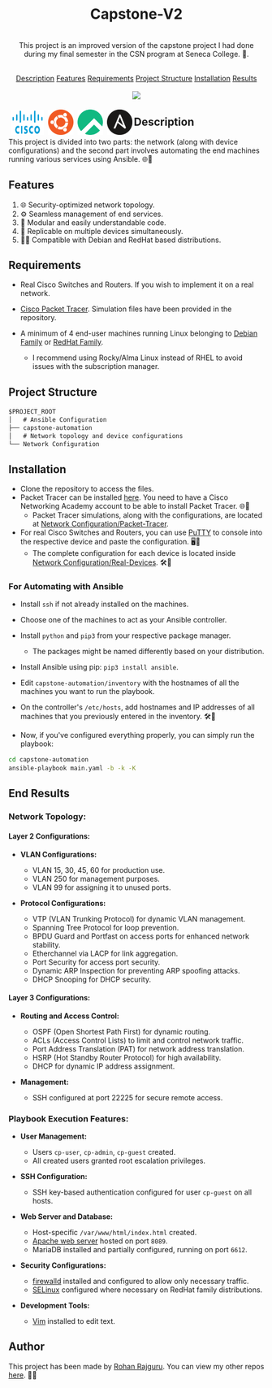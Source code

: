 
<div align="center">

# Capstone-V2


<br>
This project is an improved version of the capstone project I had done during my final semester in the CSN program at Seneca College. 🚀.
<br><br>

[Description](#description) [Features](#features) [Requirements](#requirements) [Project Structure](#project-structure) [Installation](#installation) [Results](#end-results)
<br>
<br>
<img src="img/output-monokai-2.5.gif">
<div>
<img src="img/cisco-logo-transparent.png" width="65" height="50" alt="cisco-logo" style="float: left; padding: 3px 3px 0px 5px;" />
<img src="img/ubuntu-logo.png" width="50" height="50" alt="ubuntu-logo"  style="float: left; padding: 3px 3px 0px 5px;" />
<img src="img/rocky-logo.png" width="50" height="50" alt="rocky-logo"  style="float: left; padding: 3px 3px 0px 5px;"/>
<img src="img/ansible-logo.png" width="50" height="50" alt="ansible-logo"  style="float: left; padding: 3px 3px 0px 5px;"/>

</div>


</div>


## Description

This project is divided into two parts: the network (along with device configurations) and the second part involves automating the end machines running various services using Ansible. 🌐🤖



## Features

1. 🌐 Security-optimized network topology.
2. ⚙️ Seamless management of end services.
3. 🧩 Modular and easily understandable code.
4. 🔄 Replicable on multiple devices simultaneously.
5. 🐧🎩 Compatible with Debian and RedHat based distributions.


## Requirements

- Real Cisco Switches and Routers. If you wish to implement it on a real network.

- [Cisco Packet Tracer](https://www.netacad.com/courses/packet-tracer). Simulation files have been provided in the repository.

- A minimum of 4 end-user machines running Linux belonging to [Debian Family](https://en.wikipedia.org/wiki/Category:Debian-based_distributions) or [RedHat Family](https://en.wikipedia.org/wiki/Red_Hat_Enterprise_Linux_derivatives).
    - I recommend using Rocky/Alma Linux instead of RHEL to avoid issues with the subscription manager.


## Project Structure
```
$PROJECT_ROOT
│   # Ansible Configuration
├── capstone-automation
│   # Network topology and device configurations
└── Network Configuration

```

## Installation
- Clone the repository to access the files.
- Packet Tracer can be installed [here](https://www.netacad.com/courses/packet-tracer). You need to have a Cisco Networking Academy account to be able to install Packet Tracer. 🌐🔧
    - Packet Tracer simulations, along with the configurations, are located at [Network Configuration/Packet-Tracer](https://github.com/srjoeraj/Capstone-V2/tree/main/Network%20Configuration/Packet-Tracer).
- For real Cisco Switches and Routers, you can use [PuTTY](https://putty.org/) to console into the respective device and paste the configuration. 🖥️🔗
  - The complete configuration for each device is located inside [Network Configuration/Real-Devices](https://github.com/srjoeraj/Capstone-V2/tree/main/Network%20Configuration/Real-Devices). 🛠️📄

### For Automating with Ansible

- Install `ssh` if not already installed on the machines.
- Choose one of the machines to act as your Ansible controller.
- Install `python` and `pip3` from your respective package manager.
  - The packages might be named differently based on your distribution.
- Install Ansible using pip: `pip3 install ansible`.
- Edit `capstone-automation/inventory` with the hostnames of all the machines you want to run the playbook.
- On the controller's `/etc/hosts`, add hostnames and IP addresses of all machines that you previously entered in the inventory. 🛠️🔧

- Now, if you've configured everything properly, you can simply run the playbook:
```bash
cd capstone-automation
ansible-playbook main.yaml -b -k -K
```

## End Results
### Network Topology:

#### Layer 2 Configurations:
- **VLAN Configurations:**
  - VLAN 15, 30, 45, 60 for production use.
  - VLAN 250 for management purposes.
  - VLAN 99 for assigning it to unused ports.

- **Protocol Configurations:**
  - VTP (VLAN Trunking Protocol) for dynamic VLAN management.
  - Spanning Tree Protocol for loop prevention.
  - BPDU Guard and Portfast on access ports for enhanced network stability.
  - Etherchannel via LACP for link aggregation.
  - Port Security for access port security.
  - Dynamic ARP Inspection for preventing ARP spoofing attacks.
  - DHCP Snooping for DHCP security.

#### Layer 3 Configurations:
- **Routing and Access Control:**
  - OSPF (Open Shortest Path First) for dynamic routing.
  - ACLs (Access Control Lists) to limit and control network traffic.
  - Port Address Translation (PAT) for network address translation.
  - HSRP (Hot Standby Router Protocol) for high availability.
  - DHCP for dynamic IP address assignment.

- **Management:**
  - SSH configured at port 22225 for secure remote access.

### Playbook Execution Features:

- **User Management:**
  - Users `cp-user`, `cp-admin`, `cp-guest` created.
  - All created users granted root escalation privileges.

- **SSH Configuration:**
  - SSH key-based authentication configured for user `cp-guest` on all hosts.

- **Web Server and Database:**
  - Host-specific `/var/www/html/index.html` created.
  - [Apache web server](https://httpd.apache.org/) hosted on port `8089`.
  - MariaDB installed and partially configured, running on port `6612`.

- **Security Configurations:**
  - [firewalld](https://firewalld.org/) installed and configured to allow only necessary traffic.
  - [SELinux](https://www.redhat.com/en/topics/linux/what-is-selinux) configured where necessary on RedHat family distributions.

- **Development Tools:**
  - [Vim](https://github.com/vim/vim) installed to edit text.

## Author

This project has been made by [Rohan Rajguru](https://srjoeraj.github.io/site/). You can view my other repos [here](https://github.com/srjoeraj/). 🚀🌐
